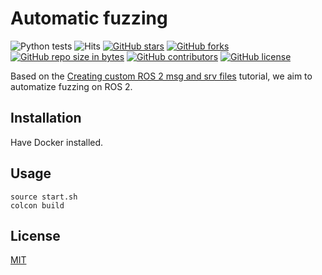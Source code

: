 # Automatic fuzzing
![Python tests](https://github.com/JnxF/automatic_fuzzing/workflows/Python%20tests/badge.svg)
![Hits](https://visitor-badge.glitch.me/badge?page_id=jnxf._automatic_fuzzing)
[![GitHub stars](https://img.shields.io/github/stars/JnxF/automatic_fuzzing.svg)](https://GitHub.com/JnxF/automatic_fuzzing/stargazers/)
[![GitHub forks](https://img.shields.io/github/forks/JnxF/automatic_fuzzing.svg)](https://GitHub.com/JnxF/automatic_fuzzing/network/)
[![GitHub repo size in bytes](https://img.shields.io/github/repo-size/JnxF/automatic_fuzzing.svg)](https://github.com/JnxF/automatic_fuzzing)
[![GitHub contributors](https://img.shields.io/github/contributors/JnxF/automatic_fuzzing.svg)](https://GitHub.com/JnxF/automatic_fuzzing/graphs/contributors/)
[![GitHub license](http://img.shields.io/github/license/JnxF/automatic_fuzzing.svg)](https://github.com/JnxF/automatic_fuzzing/blob/master/LICENSE)

Based on the [Creating custom ROS 2 msg and srv files](https://index.ros.org/doc/ros2/Tutorials/Custom-ROS2-Interfaces/) tutorial, we aim to automatize fuzzing on ROS 2.

## Installation

Have Docker installed.

## Usage

```
source start.sh
colcon build
```

## License
[MIT](https://choosealicense.com/licenses/mit/)